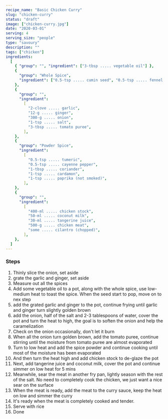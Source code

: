 ```yaml
---
recipe_name: "Basic Chicken Curry"
slug: "chicken-curry"
status: "draft"
image: ["chicken-curry.jpg"]
date: "2020-03-01"
serving: 4
serving_size: "people"
type: "savoury"
description: ""
tags: ["chicken"]
ingredients:
  [
    { "group": "", "ingredient": ["3-tbsp ..... vegetable oil"] },
    {
      "group": "Whole Spice",
      "ingredient": ["0.5-tsp ..... cumin seed", "0.5-tsp ..... fennel seed"],
    },
    {
      "group": "",
      "ingredient":
        [
          "2-clove ..... garlic",
          "12-g ..... ginger",
          "300-g ..... onion",
          "1-tsp ..... salt",
          "3-tbsp ..... tomato puree",
        ],
    },
    {
      "group": "Powder Spice",
      "ingredient":
        [
          "0.5-tsp ..... tumeric",
          "0.5-tsp ..... cayenne pepper",
          "1-tbsp ..... coriander",
          "1-tsp ..... cardamon",
          "1-tsp ..... paprika (not smoked)",
        ],
    },
    {
      "group": "",
      "ingredient":
        [
          "400-ml ..... chicken stock",
          "50-ml ..... coconut milk",
          "30-ml ..... tangerine juice",
          "500-g ..... chicken meat",
          "some ..... cilantro (chopped)",
        ],
    },
  ]
---
```


### Steps

1. Thinly slice the onion, set aside
2. grate the garlic and ginger, set aside
3. Measure out all the spices
4. Add some vegetable oil to a pot, along with the whole spice, use low-medium heat to toast the spice. When the seed start to pop, move on to nex step
5. add the grated garlic and ginger to the pot, continue frying until garlic and ginger turn slightly golden brown
6. add the onion, half of the salt and 2-3 tablespoons of water, cover the pot and turn the heat to high, the goal is to soften the onion and help the caramelization
7. Check on the onion occasionally, don't let it burn
8. When all the onion turn golden brown, add the tomato puree, continue stirring until the moisture from tomato puree are almost evaporated
9. Turn to low heat and add the spice powder and continue cooking until most of the moisture has been evaporated
10. And then turn the heat high and add chicken stock to de-glaze the pot
11. Next, add tangerine juice and coconut milk, cover the pot and continue simmer on low heat for 5 mins
12. Meanwhile, sear the meat in another fry pan, lightly season with the rest of the salt. No need to completely cook the chicken, we just want a nice sear on the surface
13. When the meat is ready, add the meat to the curry sauce, keep the heat on low and simmer the curry
14. It's ready when the meat is completely cooked and tender.
15. Serve with rice
16. Done
